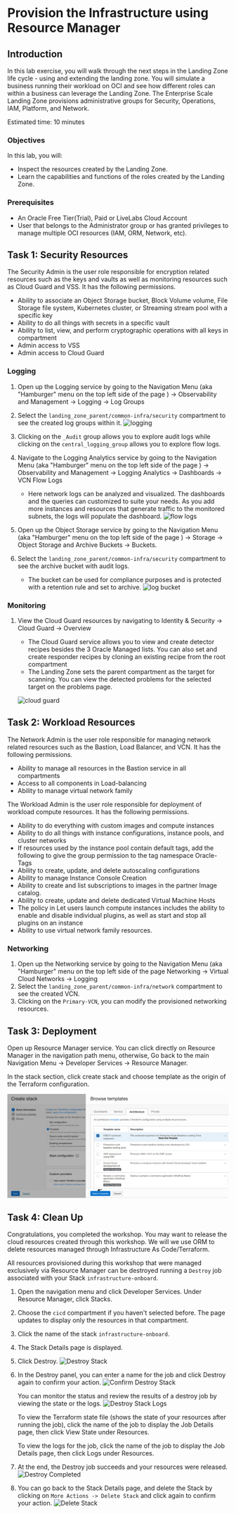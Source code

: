 # Provision the Infrastructure using Resource Manager

## Introduction

In this lab exercise, you will walk through the next steps in the Landing Zone life cycle - using and extending the landing zone. You will simulate a business running their workload on OCI and see how different roles can within a business can leverage the Landing Zone. The Enterprise Scale Landing Zone provisions administrative groups for Security, Operations, IAM, Platform, and Network.

Estimated time: 10 minutes

### Objectives

In this lab, you will:

* Inspect the resources created by the Landing Zone.
* Learn the capabilities and functions of the roles created by the Landing Zone.

### Prerequisites

* An Oracle Free Tier(Trial), Paid or LiveLabs Cloud Account
* User that belongs to the Administrator group or has granted privileges to manage multiple OCI resources (IAM, ORM, Network, etc).


## Task 1: Security Resources

The Security Admin is the user role responsible for encryption related resources such as the keys and vaults as well as monitoring resources such as Cloud Guard and VSS. It has the following permissions.

* Ability to associate an Object Storage bucket, Block Volume volume, File Storage file system, Kubernetes cluster, or Streaming stream pool with a specific key
* Ability to do all things with secrets in a specific vault
* Ability to list, view, and perform cryptographic operations with all keys in compartment
* Admin access to VSS
* Admin access to Cloud Guard


### Logging

   1. Open up the Logging service by going to the Navigation Menu (aka "Hamburger" menu on the top left side of the page ) -> Observability and Management -> Logging -> Log Groups 
   2. Select the `landing_zone_parent/common-infra/security` compartment to see the created log groups within it.
    ![logging](.//images/log-groups.png)
   3. Clicking on the `_Audit` group allows you to explore audit logs while clicking on the `central_logging_group` allows you to explore flow logs.
   4. Navigate to the Logging Analytics service by going to the Navigation Menu (aka "Hamburger" menu on the top left side of the page ) -> Observability and Management -> Logging Analytics -> Dashboards -> VCN Flow Logs
      * Here network logs can be analyzed and visualized. The dashboards and the queries can customized to suite your needs. As you add more instances and resources that generate traffic to the monitored subnets, the logs will populate the dashboard.
        ![flow logs](.//images/vcn-flow-logs.png)

   5. Open up the Object Storage service by going to the Navigation Menu (aka "Hamburger" menu on the top left side of the page ) -> Storage -> Object Storage and Archive Buckets -> Buckets.
   6.  Select the `landing_zone_parent/common-infra/security` compartment to see the archive bucket with audit logs.
        * The bucket can be used for compliance purposes and is protected with a retention rule and set to archive.
        ![log bucket](.//images/audit-log-bucket.png)


### Monitoring

1. View the Cloud Guard resources by navigating to Identity & Security -> Cloud Guard -> Overview
   * The Cloud Guard service allows you to view and create detector recipes besides the 3 Oracle Managed lists. You can also set and create responder recipes by cloning an existing recipe from the root compartment
   * The Landing Zone sets the parent compartment as the target for scanning. You can view the detected problems for the selected target on the problems page.

    ![cloud guard](.//images/cloud-guard-dashboard.png)


## Task 2: Workload Resources
The Network Admin is the user role responsible for managing network related resources such as the Bastion, Load Balancer, and VCN. It has the following permissions.

* Ability to manage all resources in the Bastion service in all compartments
* Access to all components in Load-balancing
* Ability to manage virtual network family 

The Workload Admin is the user role responsible for deployment of workload compute resources. It has the following permissions.

* Ability to do everything with custom images and compute instances
* Ability to do all things with instance configurations, instance pools, and cluster networks
* If resources used by the instance pool contain default tags, add the following  to give the group permission to the tag namespace Oracle-Tags
* Ability to create, update, and delete autoscaling configurations
* Ability to manage Instance Console Creation
* Ability to create and list subscriptions to images in the partner Image catalog.
* Ability to create, update and delete dedicated Virtual Machine Hosts
* The policy in Let users launch compute instances includes the ability to enable and disable individual plugins, as well as start and stop all plugins on an instance
* Ability to use virtual network family resources.

### Networking
1. Open up the Networking service by going to the Navigation Menu (aka "Hamburger" menu on the top left side of the page Networking -> Virtual Cloud Networks -> Logging 
2. Select the `landing_zone_parent/common-infra/network` compartment to see the created VCN.
3. Clicking on the `Primary-VCN`, you can modify the provisioned networking resources.

## Task 3: Deployment


Open up Resource Manager service. You can click directly on Resource Manager in the navigation path menu, otherwise, Go back to the main Navigation Menu -> Developer Services -> Resource Manager.

In the stack section, click create stack and choose template as the origin of the Terraform configuration. 

![WorkLoad Deployment](.//images/WorkLoad_Template_1.png)

## Task 4: Clean Up 

Congratulations, you completed the workshop. You may want to release the cloud resources created through this workshop. We will we use ORM to delete resources managed through Infrastructure As Code/Terraform.

All resources provisioned during this workshop that were managed exclusively via Resource Manager can be destroyed running a `Destroy` job associated with your Stack `infrastructure-onboard`.

1. Open the navigation menu and click Developer Services. Under Resource Manager, click Stacks.

2. Choose the `cicd` compartment if you haven't selected before. The page updates to display only the resources in that compartment. 

3. Click the name of the stack `infrastructure-onboard`.

4. The Stack Details page is displayed.

5. Click Destroy.
    ![Destroy Stack](./images/oci-orm-destroy-stack.png)

6. In the Destroy panel, you can enter a name for the job and click Destroy again to confirm your action.
    ![Confirm Destroy Stack](./images/oci-orm-destroy-confirm.png)

    You can monitor the status and review the results of a destroy job by viewing the state or the logs.
        ![Destroy Stack Logs](./images/oci-orm-logs-destroy.png)

    To view the Terraform state file (shows the state of your resources after running the job), click the name of the job to display the Job Details page, then click View State under Resources.

    To view the logs for the job, click the name of the job to display the Job Details page, then click Logs under Resources.

7. At the end, the Destroy job succeeds and your resources were released.
    ![Destroy Completed](./images/oci-orm-destroy-done.png)

8. You can go back to the Stack Details page, and delete the Stack by clicking on `More Actions -> Delete Stack` and click again to confirm your action. 
    ![Delete Stack](./images/oci-orm-delete-stack.png)  
